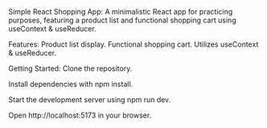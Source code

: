 Simple React Shopping App:
A minimalistic React app for practicing purposes, featuring a product list and functional shopping cart using useContext & useReducer.

Features:
Product list display.
Functional shopping cart.
Utilizes useContext & useReducer.

Getting Started:
Clone the repository.

Install dependencies with npm install.

Start the development server using npm run dev.

Open http://localhost:5173 in your browser.